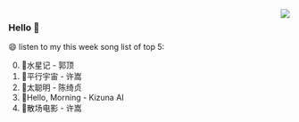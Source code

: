 <img align="right"  src="https://github-readme-stats.vercel.app/api/top-langs/?username=kvnZero" />

### Hello 👋

😄 listen to my this week song list of top 5:

0. 🌈水星记 - 郭顶
1. 🌈平行宇宙 - 许嵩
2. 🌈太聪明 - 陈绮贞
3. 🌈Hello, Morning - Kizuna AI
4. 🌈散场电影 - 许嵩

